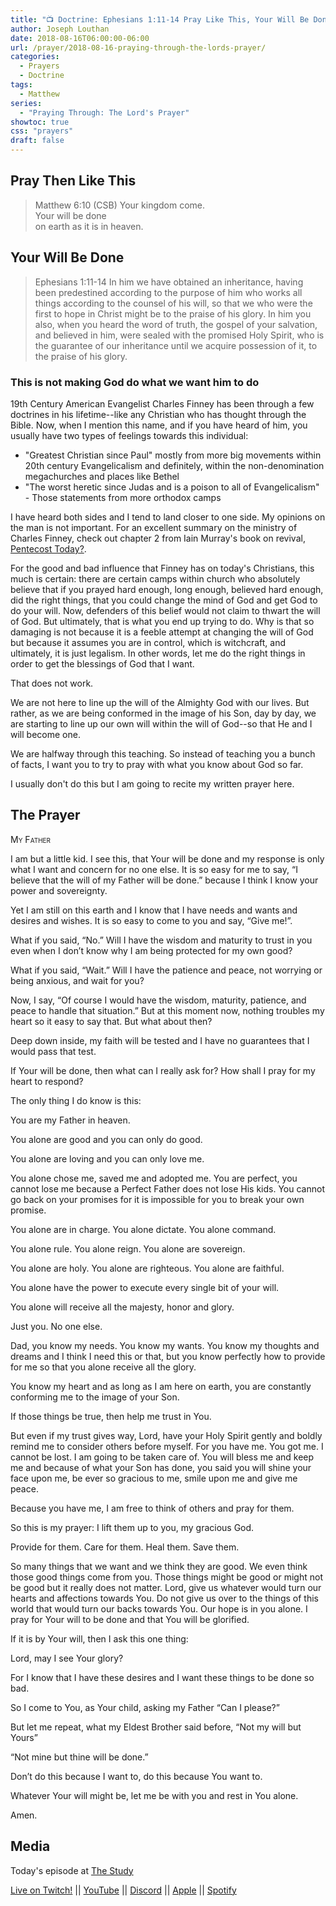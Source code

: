 ```yaml
---
title: "📺 Doctrine: Ephesians 1:11-14 Pray Like This, Your Will Be Done"
author: Joseph Louthan
date: 2018-08-16T06:00:00-06:00
url: /prayer/2018-08-16-praying-through-the-lords-prayer/
categories:
  - Prayers
  - Doctrine
tags:
  - Matthew
series:
  - "Praying Through: The Lord's Prayer"
showtoc: true
css: "prayers"
draft: false
---
```


## Pray Then Like This

>Matthew 6:10 (CSB) Your kingdom come.  
>Your will be done  
>on earth as it is in heaven.

## Your Will Be Done

>Ephesians 1:11-14 In him we have obtained an inheritance, having been predestined according to the purpose of him who works all things according to the counsel of his will, so that we who were the first to hope in Christ might be to the praise of his glory. In him you also, when you heard the word of truth, the gospel of your salvation, and believed in him, were sealed with the promised Holy Spirit, who is the guarantee of our inheritance until we acquire possession of it, to the praise of his glory.

### This is not making God do what we want him to do

19th Century American Evangelist Charles Finney has been through a few doctrines in his lifetime--like any Christian who has thought through the Bible. Now, when I mention this name, and if you have heard of him, you usually have two types of feelings towards this individual:

- "Greatest Christian since Paul" mostly from more big movements within 20th century Evangelicalism and definitely, within the non-denomination megachurches and places like Bethel
- "The worst heretic since Judas and is a poison to all of Evangelicalism" - Those statements from more orthodox camps

I have heard both sides and I tend to land closer to one side. My opinions on the man is not important. For an excellent summary on the ministry of Charles Finney, check out chapter 2 from Iain Murray's book on revival, [Pentecost Today?](https://amzn.to/3ywEDLc).

For the good and bad influence that Finney has on today's Christians, this much is certain: there are certain camps within church who absolutely believe that if you prayed hard enough, long enough, believed hard enough, did the right things, that you could change the mind of God and get God to do your will. Now, defenders of this belief would not claim to thwart the will of God. But ultimately, that is what you end up trying to do. Why is that so damaging is not because it is a feeble attempt at changing the will of God but because it assumes you are in control, which is witchcraft, and ultimately, it is just legalism. In other words, let me do the right things in order to get the blessings of God that I want.

That does not work.

We are not here to line up the will of the Almighty God with our lives. But rather, as we are being conformed in the image of his Son, day by day, we are starting to line up our own will within the will of God--so that He and I will become one.

We are halfway through this teaching. So instead of teaching you a bunch of facts, I want you to try to pray with what you know about God so far.

I usually don't do this but I am going to recite my written prayer here.
## The Prayer

<div style="font-variant: small-caps;">
My Father
</div>

I am but a little kid. I see this, that Your will be done and my response is only what I want and concern for no one else. It is so easy for me to say, “I believe that the will of my Father will be done.” because I think I know your power and sovereignty.

Yet I am still on this earth and I know that I have needs and wants and desires and wishes. It is so easy to come to you and say, “Give me!”.

What if you said, “No.”  Will I have the wisdom and maturity to trust in you even when I don’t know why I am being protected for my own good?

What if you said, “Wait.”  Will I have the patience and peace, not worrying or being anxious, and wait for you?

Now, I say, “Of course I would have the wisdom, maturity, patience, and peace to handle that situation.” But at this moment now, nothing troubles my heart so it easy to say that.  But what about then?

Deep down inside, my faith will be tested and I have no guarantees that I would pass that test.

If Your will be done, then what can I really ask for?  How shall I pray for my heart to respond?

The only thing I do know is this:

You are my Father in heaven.

You alone are good and you can only do good.

You alone are loving and you can only love me.

You alone chose me, saved me and adopted me.  You are perfect, you cannot lose me because a Perfect Father does not lose His kids.  You cannot go back on your promises for it is impossible for you to break your own promise.

You alone are in charge. You alone dictate. You alone command.

You alone rule. You alone reign. You alone are sovereign.

You alone are holy. You alone are righteous. You alone are faithful.

You alone have the power to execute every single bit of your will.

You alone will receive all the majesty, honor and glory.

Just you. No one else.

Dad, you know my needs. You know my wants. You know my thoughts and dreams and I think I need this or that, but you know perfectly how to provide for me so that you alone receive all the glory.

You know my heart and as long as I am here on earth, you are constantly conforming me to the image of your Son.

If those things be true, then help me trust in You.

But even if my trust gives way, Lord, have your Holy Spirit gently and boldly remind me to consider others before myself. For you have me. You got me. I cannot be lost. I am going to be taken care of. You will bless me and keep me and because of what your Son has done, you said you will shine your face upon me, be ever so gracious to me, smile upon me and give me peace.

Because you have me, I am free to think of others and pray for them.

So this is my prayer: I lift them up to you, my gracious God.

Provide for them. Care for them. Heal them. Save them.

So many things that we want and we think they are good. We even think those good things come from you. Those things might be good or might not be good but it really does not matter. Lord, give us whatever would turn our hearts and affections towards You.  Do not give us over to the things of this world that would turn our backs towards You.  Our hope is in you alone. I pray for Your will to be done and that You will be glorified.

If it is by Your will, then I ask this one thing:

Lord, may I see Your glory?

For I know that I have these desires and I want these things to be done so bad.

So I come to You, as Your child, asking my Father “Can I please?”

But let me repeat, what my Eldest Brother said before, “Not my will but Yours”

“Not mine but thine will be done.”

Don’t do this because I want to, do this because You want to.

Whatever Your will might be, let me be with you and rest in You alone.

Amen.

## Media

Today's episode at [The Study](http://study.theologic.us/podcast/doctrine-ephesians-111-14-pray-like-this-your-will-be-done/)

[Live on Twitch!](http://twitch.theologic.us) || [YouTube](http://youtube.theologic.us) || [Discord](http://discord.theologic.us) || [Apple](https://podcasts.apple.com/us/podcast/the-study/id1557102127) || [Spotify](https://open.spotify.com/show/0Xs5qsNvWePyRqcmtOTPkR)
